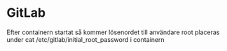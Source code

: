 # GitLab

Efter containern startat så kommer lösenordet till användare root placeras under cat /etc/gitlab/initial_root_password i containern
